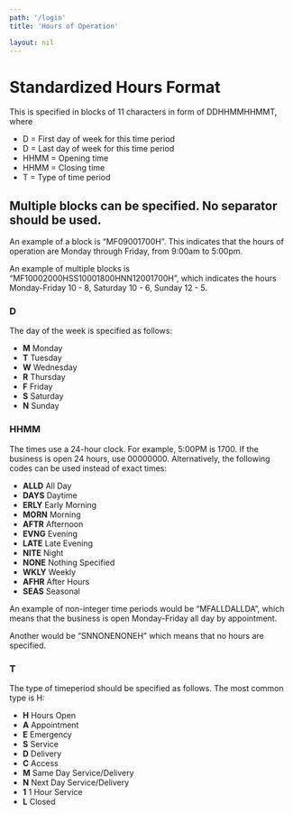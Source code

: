 ```yaml
---
path: '/login'
title: 'Hours of Operation'

layout: nil
---
```



# Standardized Hours Format
This is specified in blocks of 11 characters in form of DDHHMMHHMMT, where

- D = First day of week for this time period
- D = Last day of week for this time period
- HHMM = Opening time
- HHMM = Closing time
- T = Type of time period

## Multiple blocks can be specified. No separator should be used.

An example of a block is “MF09001700H”. This indicates that the hours of operation are Monday through Friday, from 9:00am to 5:00pm.

An example of multiple blocks is “MF10002000HSS10001800HNN12001700H”, which indicates the hours Monday-Friday 10 - 8, Saturday 10 - 6, Sunday 12 - 5.

### D

The day of the week is specified as follows:

- __M__	Monday
- __T__	Tuesday
- __W__	Wednesday
- __R__	Thursday
- __F__	Friday
- __S__	Saturday
- __N__	Sunday

### HHMM

The times use a 24-hour clock. For example, 5:00PM is 1700. If the business is open 24 hours, use 00000000. Alternatively, the following codes can be used instead of exact times:

- __ALLD__	All Day
- __DAYS__	Daytime
- __ERLY__	Early Morning
- __MORN__	Morning
- __AFTR__	Afternoon
- __EVNG__	Evening
- __LATE__	Late Evening
- __NITE__	Night
- __NONE__	Nothing Specified
- __WKLY__	Weekly
- __AFHR__	After Hours
- __SEAS__	Seasonal

An example of non-integer time periods would be “MFALLDALLDA”, which means that the business is open Monday-Friday all day by appointment.

Another would be “SNNONENONEH” which means that no hours are specified.

### T

The type of timeperiod should be specified as follows. The most common type is H:

- __H__	Hours Open
- __A__	Appointment
- __E__	Emergency
- __S__	Service
- __D__	Delivery
- __C__	Access
- __M__ 	Same Day Service/Delivery
- __N__	Next Day Service/Delivery
- __1__	1 Hour Service
- __L__	Closed
